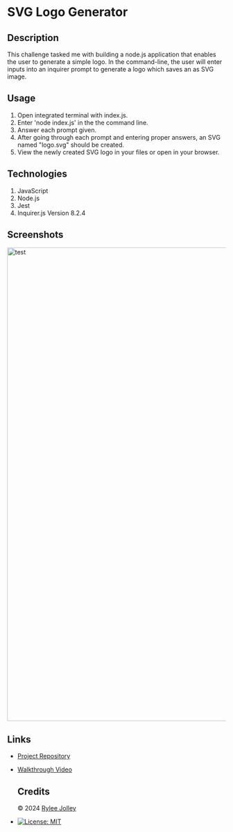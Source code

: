 # SVG Logo Generator

  ## Description
  This challenge tasked me with building a node.js application that enables the user to generate a simple logo. In the command-line, the user will enter inputs into an inquirer prompt to generate a logo which saves an as SVG image.   

  ## Usage

  1. Open integrated terminal with index.js.
  2. Enter 'node index.js' in the the command line.
  3. Answer each prompt given.
  4. After going through each prompt and entering proper answers, an SVG named "logo.svg" should be created.
  5. View the newly created SVG logo in your files or open in your browser.

  ## Technologies

  1. JavaScript
  2. Node.js 
  3. Jest
  4. Inquirer.js Version 8.2.4

  ## Screenshots
  
<img width="1090" alt="test" src="https://github.com/ryloaf/svg-logo-maker/assets/151485696/0fb89634-9f71-488f-abf7-42d744949011">

  ## Links

- [Project Repository](https://github.com/ryloaf/svg-logo-maker)
- [Walkthrough Video](https://app.screencastify.com/v3/watch/69Efr6dHtAaTZ254n1hn)

  ## Credits
  
  © 2024 [Rylee Jolley](https://github.com/ryloaf)
* [![License: MIT](https://img.shields.io/badge/License-MIT-yellow.svg)](https://opensource.org/licenses/MIT)
